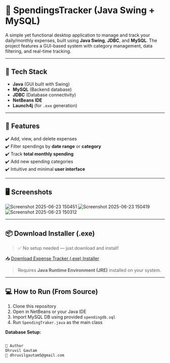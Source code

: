 # 💸 SpendingsTracker (Java Swing + MySQL)

A simple yet functional desktop application to manage and track your daily/monthly expenses, built using **Java Swing**, **JDBC**, and **MySQL**. The project features a GUI-based system with category management, data filtering, and real-time tracking.

---

## 🧰 Tech Stack

- **Java** (GUI built with Swing)
- **MySQL** (Backend database)
- **JDBC** (Database connectivity)
- **NetBeans IDE**
- **Launch4j** (for `.exe` generation)

---

## 🚀 Features

✔️ Add, view, and delete expenses  
✔️ Filter spendings by **date range** or **category**  
✔️ Track **total monthly spending**  
✔️ Add new spending categories  
✔️ Intuitive and minimal **user interface**

---

## 🖥 Screenshots

![Screenshot 2025-06-23 150451](https://github.com/user-attachments/assets/4e304826-4703-4249-96c1-3aedca6c6143)
![Screenshot 2025-06-23 150419](https://github.com/user-attachments/assets/354078e4-18d9-4acf-95e6-e75ed15ede0b)
![Screenshot 2025-06-23 150312](https://github.com/user-attachments/assets/1e1c44b7-abb7-434f-9358-46218c87324a)

---

## 📦 Download Installer (.exe)

> ✅ No setup needed — just download and install!

📥 [Download Expense Tracker (.exe) Installer](https://github.com/Dhruvil-here/SpendingsTracker/releases/download/v1.0/ExpenseTrackerInstaller.zip)

> Requires **Java Runtime Environment (JRE)** installed on your system.

---

## 💻 How to Run (From Source)

1. Clone this repository
2. Open in NetBeans or your Java IDE
3. Import MySQL DB using provided `spendingdb.sql`
4. Run `SpendingTraker.java` as the main class

**Database Setup:**
```sql

👤 Author
Dhruvil Gautam
📧 dhruvilgautam5@gmail.com
